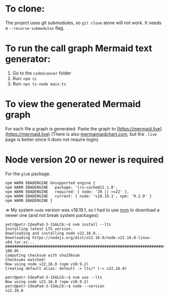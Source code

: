 # To clone:
The project uses git submodules, so `git clone` alone will not work. It needs a `--recurse-submodules` flag.
# To run the call graph Mermaid text generator:
1. Go to the `codeScanner` folder
2. Run: `npm ci`
3. Run: `npx ts-node main.ts`

# To view the generated Mermaid graph
For each file a graph is generated. Paste the graph to [https://mermaid.live](https://mermaid.live)
(There is also [mermaimaidchart.com](mermaimaidchart.com), but the `.live` page is better since it does not require login).

# Node version 20 or newer is required
For the `glob` package.
```
npm WARN EBADENGINE Unsupported engine {
npm WARN EBADENGINE   package: 'lru-cache@11.1.0',
npm WARN EBADENGINE   required: { node: '20 || >=22' },
npm WARN EBADENGINE   current: { node: 'v18.19.1', npm: '9.2.0' }
npm WARN EBADENGINE }
```
=> My system `node` version was v18.19.1, so I had to use [nvm](https://github.com/nvm-sh/nvm?tab=readme-ov-file#installing-and-updating) to download a newer one (and not break system packages):

```
petr@petr-IdeaPad-3-15ALC6:~$ nvm install --lts
Installing latest LTS version.
Downloading and installing node v22.16.0...
Downloading https://nodejs.org/dist/v22.16.0/node-v22.16.0-linux-x64.tar.xz...
####################################################################################################################################################################################### 100.0%
Computing checksum with sha256sum
Checksums matched!
Now using node v22.16.0 (npm v10.9.2)
Creating default alias: default -> lts/* (-> v22.16.0)
```

```
petr@petr-IdeaPad-3-15ALC6:~$ nvm use --lts
Now using node v22.16.0 (npm v10.9.2)
petr@petr-IdeaPad-3-15ALC6:~$ node --version
v22.16.0
```